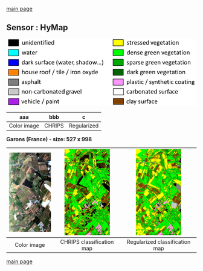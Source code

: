 [main page](index.md)</center>

## Sensor : HyMap

<p align="center">
<img src="Complements/Legende_classif_ligne_v2.png" width="500" />
</p>

aaa | bbb | c
:-: | :-: | :-:
Color image | CHRIPS  | Regularized



**Garons (France)  -  size: 527 x 998**

<img src="Images_COULEUR/HyMap_Garons_00_IMAGE.jpg" width="120" /> | <img src="Images_CLASSIF/HyMap_Garons_01_CLASSIF.png" width="120" /> | <img src="Images_REGUL/HyMap_Garons_02_REGUL.png" width="120" />
:-: | :-: | :-:
Color image | CHRIPS classification map | Regularized classification map

[main page](index.md)

